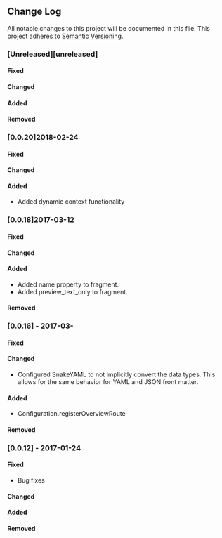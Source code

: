 ## Change Log
All notable changes to this project will be documented in this file.
This project adheres to [Semantic Versioning](http://semver.org/).

### [Unreleased][unreleased]

#### Fixed

#### Changed

#### Added

#### Removed

### [0.0.20]2018-02-24

#### Fixed

#### Changed

#### Added
- Added dynamic context functionality

### [0.0.18]2017-03-12

#### Fixed

#### Changed

#### Added
- Added name property to fragment.
- Added preview_text_only to fragment.

#### Removed

### [0.0.16] - 2017-03-

#### Fixed

#### Changed
- Configured SnakeYAML to not implicitly convert the data types. This allows for the same behavior for YAML and JSON front matter.

#### Added
- Configuration.registerOverviewRoute

#### Removed

### [0.0.12] - 2017-01-24

#### Fixed
- Bug fixes

#### Changed

#### Added

#### Removed
